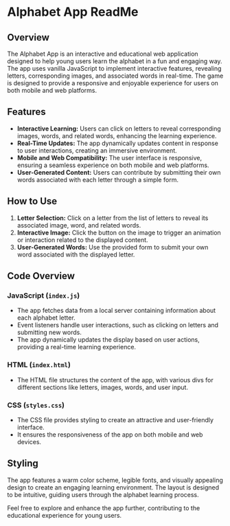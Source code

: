 # Alphabet App ReadMe

## Overview

The Alphabet App is an interactive and educational web application designed to help young users learn the alphabet in a fun and engaging way. The app uses vanilla JavaScript to implement interactive features, revealing letters, corresponding images, and associated words in real-time. The game is designed to provide a responsive and enjoyable experience for users on both mobile and web platforms.

## Features

- **Interactive Learning:** Users can click on letters to reveal corresponding images, words, and related words, enhancing the learning experience.
- **Real-Time Updates:** The app dynamically updates content in response to user interactions, creating an immersive environment.
- **Mobile and Web Compatibility:** The user interface is responsive, ensuring a seamless experience on both mobile and web platforms.
- **User-Generated Content:** Users can contribute by submitting their own words associated with each letter through a simple form.

## How to Use

1. **Letter Selection:** Click on a letter from the list of letters to reveal its associated image, word, and related words.
2. **Interactive Image:** Click the button on the image to trigger an animation or interaction related to the displayed content.
3. **User-Generated Words:** Use the provided form to submit your own word associated with the displayed letter.

## Code Overview

### JavaScript (`index.js`)

- The app fetches data from a local server containing information about each alphabet letter.
- Event listeners handle user interactions, such as clicking on letters and submitting new words.
- The app dynamically updates the display based on user actions, providing a real-time learning experience.

### HTML (`index.html`)

- The HTML file structures the content of the app, with various divs for different sections like letters, images, words, and user input.

### CSS (`styles.css`)

- The CSS file provides styling to create an attractive and user-friendly interface.
- It ensures the responsiveness of the app on both mobile and web devices.

## Styling

The app features a warm color scheme, legible fonts, and visually appealing design to create an engaging learning environment. The layout is designed to be intuitive, guiding users through the alphabet learning process.

Feel free to explore and enhance the app further, contributing to the educational experience for young users.
